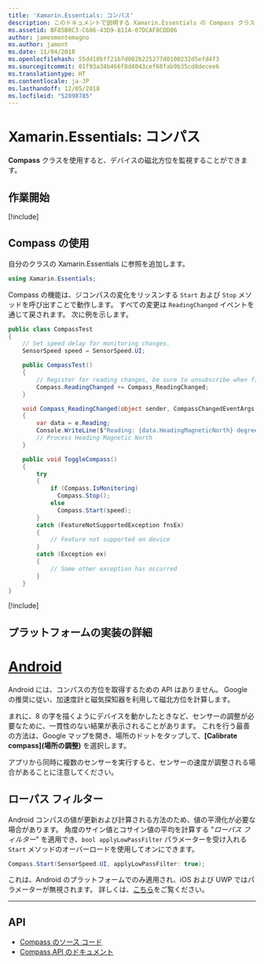 ```yaml
---
title: 'Xamarin.Essentials: コンパス'
description: このドキュメントで説明する Xamarin.Essentials の Compass クラスを使用すると、デバイスの磁北方位を監視することができます。
ms.assetid: BF85B0C3-C686-43D9-811A-07DCAF8CDD86
author: jamesmontemagno
ms.author: jamont
ms.date: 11/04/2018
ms.openlocfilehash: 55dd10bff21b7d082b225277d0100232d5efd4f3
ms.sourcegitcommit: 01f93a34b466f8d4043cef68fab9b35cd8decee6
ms.translationtype: HT
ms.contentlocale: ja-JP
ms.lasthandoff: 12/05/2018
ms.locfileid: "52898785"
---
```

# <a name="xamarinessentials-compass"></a>Xamarin.Essentials: コンパス

**Compass** クラスを使用すると、デバイスの磁北方位を監視することができます。

## <a name="get-started"></a>作業開始

[!include[](~/essentials/includes/get-started.md)]

## <a name="using-compass"></a>Compass の使用

自分のクラスの Xamarin.Essentials に参照を追加します。

```csharp
using Xamarin.Essentials;
```

Compass の機能は、ジコンパスの変化をリッスンする `Start` および `Stop` メソッドを呼び出すことで動作します。 すべての変更は `ReadingChanged` イベントを通じて戻されます。 次に例を示します。

```csharp
public class CompassTest
{
    // Set speed delay for monitoring changes.
    SensorSpeed speed = SensorSpeed.UI;

    public CompassTest()
    {
        // Register for reading changes, be sure to unsubscribe when finished
        Compass.ReadingChanged += Compass_ReadingChanged;
    }

    void Compass_ReadingChanged(object sender, CompassChangedEventArgs e)
    {
        var data = e.Reading;
        Console.WriteLine($"Reading: {data.HeadingMagneticNorth} degrees");
        // Process Heading Magnetic North
    }

    public void ToggleCompass()
    {
        try
        {
            if (Compass.IsMonitoring)
              Compass.Stop();
            else
              Compass.Start(speed);
        }
        catch (FeatureNotSupportedException fnsEx)
        {
            // Feature not supported on device
        }
        catch (Exception ex)
        {
            // Some other exception has occurred
        }
    }
}
```

[!include[](~/essentials/includes/sensor-speed.md)]

## <a name="platform-implementation-specifics"></a>プラットフォームの実装の詳細

# <a name="androidtabandroid"></a>[Android](#tab/android)

Android には、コンパスの方位を取得するための API はありません。 Google の推奨に従い、加速度計と磁気探知器を利用して磁北方位を計算します。

まれに、8 の字を描くようにデバイスを動かしたときなど、センサーの調整が必要なために、一貫性のない結果が表示されることがあります。 これを行う最善の方法は、Google マップを開き、場所のドットをタップして、**[Calibrate compass]\(場所の調整\)** を選択します。

アプリから同時に複数のセンサーを実行すると、センサーの速度が調整される場合があることに注意してください。

## <a name="low-pass-filter"></a>ローパス フィルター

Android コンパスの値が更新および計算される方法のため、値の平滑化が必要な場合があります。 角度のサイン値とコサイン値の平均を計算する "_ローパス フィルター_" を適用でき、`bool applyLowPassFilter` パラメーターを受け入れる `Start` メソッドのオーバーロードを使用してオンにできます。

```csharp
Compass.Start(SensorSpeed.UI, applyLowPassFilter: true);
```

これは、Android のプラットフォームでのみ適用され、iOS および UWP ではパラメーターが無視されます。  詳しくは、[こちら](https://github.com/xamarin/Essentials/pull/354#issuecomment-405316860)をご覧ください。

--------------

## <a name="api"></a>API

- [Compass のソース コード](https://github.com/xamarin/Essentials/tree/master/Xamarin.Essentials/Compass)
- [Compass API のドキュメント](xref:Xamarin.Essentials.Compass)
